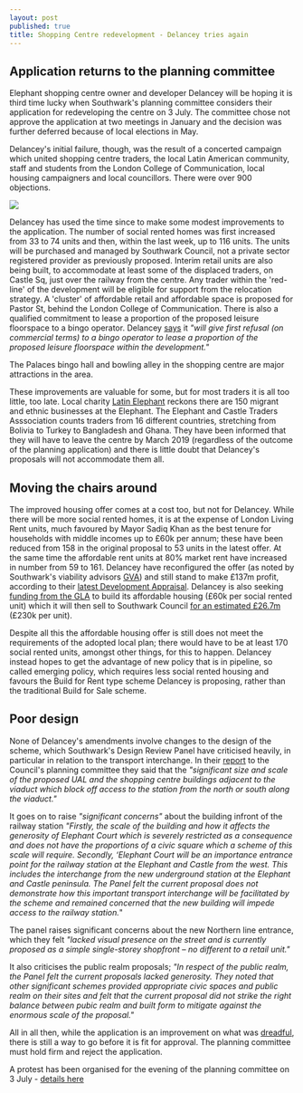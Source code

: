 ```yaml
---
layout: post
published: true
title: Shopping Centre redevelopment - Delancey tries again
---
```

## Application returns to the planning committee

Elephant shopping centre owner and developer Delancey will be hoping it is third time lucky when Southwark's planning committee considers their application for redeveloping the centre on 3 July.  The committee chose not approve the application at two meetings in January and the decision was further deferred because of local elections in May.  

Delancey's initial failure, though, was the result of a concerted campaign which united shopping centre traders, the local Latin American community, staff and students from the London College of Communication,  local housing campaigners and local councillors.  There were over 900 objections.

![](http://35percent.org/img/stoptheelephant.jpg)

Delancey has used the time since to make some modest improvements to the application.  The number of social rented homes was first increased from 33 to 74 units and then, within the last week, up to 116 units.  The units will be purchased and managed by Southwark Council, not a private sector registered provider as previously proposed.  Interim retail units are also being built, to accommodate at least some of the displaced traders, on Castle Sq, just over the railway from the centre.  Any trader within the 'red-line' of the development will be eligible for support from the relocation strategy.  A 'cluster' of affordable retail and affordable space is proposed for Pastor St, behind the London College of Communication.  There is also a qualified commitment to lease a proportion of the proposed leisure floorspace to a bingo operator. Delancey [says](http://planbuild.southwark.gov.uk/documents/?GetDocument=%7b%7b%7b!Hw5NLOf19aAUEMtPn8HzFA%3d%3d!%7d%7d%7d) it _"will give first refusal (on commercial terms) to a bingo operator to lease a proportion of the proposed leisure floorspace within the development."_ 

The Palaces bingo hall and bowling alley in the shopping centre are major attractions in the area.

These improvements are valuable for some, but for most traders it is all too little, too late. Local charity [Latin Elephant](http://latinelephant.org/) reckons there are 150 migrant and ethnic businesses at the Elephant.  The Elephant and Castle Traders Asssociation counts traders from 16 different countries, stretching from Bolivia to Turkey to Bangladesh and Ghana. They have been informed that they will have to leave the centre by March 2019 (regardless of the outcome of the planning application) and there is little doubt that Delancey's proposals will not accommodate them all.


## Moving the chairs around
The improved housing offer comes at a cost too, but not for Delancey.  While there will be more social rented homes, it is at the expense of London Living Rent units, much favoured by Mayor Sadiq Khan as the best tenure for households  with middle incomes up to £60k per annum; these have been reduced from 158 in the original proposal to 53 units in the latest offer.  At the same time the affordable rent units at 80% market rent have increased in number from 59 to 161.  Delancey have reconfigured the offer (as noted by Southwark's viability advisors [GVA](http://planbuild.southwark.gov.uk/documents/?GetDocument=%7b%7b%7b!PQ%2bQOpAIvwfn4d1Q2xLk5w%3d%3d!%7d%7d%7d))
and still stand to make £137m profit, according to their [latest Development Appraisal](http://planbuild.southwark.gov.uk/documents/?GetDocument=%7b%7b%7b!eW5y4yYs725p%2bJMli9Cf8g%3d%3d!%7d%7d%7d).  Delancey is also seeking [funding from the GLA](http://planbuild.southwark.gov.uk/documents/?GetDocument=%7b%7b%7b!b5xBNaYRSleWlYx6oXVrEA%3d%3d!%7d%7d%7d) to build its affordable housing (£60k per social rented unit) which it will then sell to Southwark Council [for an estimated £26.7m](http://planbuild.southwark.gov.uk/documents/?GetDocument=%7b%7b%7b!eW5y4yYs725p%2bJMli9Cf8g%3d%3d!%7d%7d%7d) (£230k per unit).

Despite all this the affordable housing offer is still does not meet the requirements of the adopted local plan; there would have to be at least 170 social rented units, amongst other things, for this to happen.
Delancey instead hopes to get the advantage of new policy that is in pipeline, so called emerging policy, which requires less social rented housing and favours the Build for Rent type scheme Delancey is proposing, rather than the traditional Build for Sale scheme. 

## Poor design
None of Delancey's amendments involve changes to the design of the scheme, which Southwark's Design Review Panel have criticised heavily, in particular in relation to the transport interchange. In their [report](http://planbuild.southwark.gov.uk/documents/?GetDocument=%7b%7b%7b!Lne%2f9qVjTGbWyUdbJYdnsw%3d%3d!%7d%7d%7d) to the Council's planning committee they said that the _"significant size and scale of the proposed UAL and the shopping centre buildings adjacent to the viaduct which block off access to the station from the north or south along the viaduct."_

It goes on to raise _"significant concerns"_ about the building infront of the railway station _"Firstly, the scale of the building and how it affects the generosity of Elephant Court which is severely restricted as a consequence and does not have the proportions of a civic square which a scheme of this scale will require. Secondly, ‘Elephant Court will be an importance entrance point for the railway station at the Elephant and Castle from the west. This includes the interchange from the new underground station at the Elephant and Castle peninsula. The Panel felt the current proposal does not demonstrate how this important transport interchange will be facilitated by the scheme and remained concerned that the new building will impede access to the railway station._" 

The panel raises significant concerns about the new Northern line entrance, which they felt _"lacked visual presence on the street and is currently proposed as a simple single-storey shopfront – no different to a retail unit."_

It also criticises the public realm proposals; _"In respect of the public realm, the Panel felt the current proposals lacked generosity. They noted that other significant schemes provided appropriate civic spaces and public realm on their sites and felt that the current proposal did not strike the right balance between pubic realm and built form to mitigate against the enormous scale of the proposal."_

All in all then, while the application is an improvement on what was [dreadful](http://35percent.org/2017-09-23-elephant-castle-shopping-centre-update/), there is still a way to go before it is fit for approval.  The planning committee must hold firm and reject the application.

A protest has been organised for the evening of the planning committee on 3 July - [details here]( https://www.facebook.com/events/167374030786608/.)
